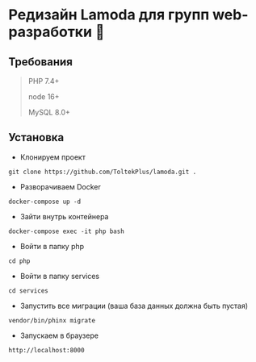 # Редизайн Lamoda для групп web-разработки :rocket:

## Требования

> PHP 7.4+
>
> node 16+
>
> MySQL 8.0+

## Установка

- Клонируем проект

```
git clone https://github.com/ToltekPlus/lamoda.git .
```

- Разворачиваем Docker
```
docker-compose up -d
```

- Зайти внутрь контейнера
```
docker-compose exec -it php bash
```

- Войти в папку php
```
cd php
```

- Войти в папку services
```
cd services
```

- Запустить все миграции (ваша база данных должна быть пустая)
```
vendor/bin/phinx migrate
```

- Запускаем в браузере
```
http://localhost:8000
``` 